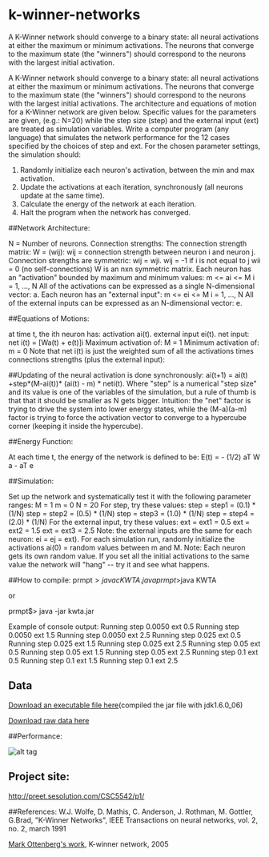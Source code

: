 # k-winner-networks
A K-Winner network should converge to a binary state: all neural activations at either the maximum or minimum activations. The neurons that converge to the maximum state (the "winners") should correspond to the neurons with the largest initial activation.

A K-Winner network should converge to a binary state: all neural activations at either the maximum or minimum activations. The neurons that converge to the maximum state (the "winners") should correspond to the neurons with the largest initial activations.
The architecture and equations of motion for a K-Winner network are given below. Specific values for the parameters are given, (e.g.: N=20) while the step size (step) and the external input (ext) are treated as simulation variables.
Write a computer program (any language) that simulates the network performance for the 12 cases specified by the choices of step and ext.
For the chosen parameter settings, the simulation should:

1. Randomly initialize each neuron's activation, between the min and max activation.
2. Update the activations at each iteration, synchronously (all neurons update at the same time).
3. Calculate the energy of the network at each iteration.
4. Halt the program when the network has converged.
 
##Network Architecture:

N = Number of neurons.
Connection strengths:
The connection strength matrix: W = (wij):
wij = connection strength between neuron i and neuron j.
Connection strengths are symmetric: wij = wji.
wij = -1 if i is not equal to j
wii = 0 (no self-connections)
W is an nxn symmetric matrix.
Each neuron has an "activation" bounded by maximum and minimum values:
m <= ai <= M i = 1, ..., N
All of the activations can be expressed as a single N-dimensional vector: a.
Each neuron has an "external input":
m <= ei <= M i = 1, ..., N
All of the external inputs can be expressed as an N-dimensional vector: e.
 
##Equations of Motions:

at time t, the ith neuron has:
activation ai(t).
external input ei(t).
net input:
net i(t) = [Wa(t) + e(t)]i
Maximum activation of: M = 1
Minimum activation of: m = 0
Note that net i(t) is just the weighted sum of all the activations times connections strengths (plus the external input):
 
##Updating of the neural activation is done synchronously:
ai(t+1) = ai(t) +step*(M-ai(t))* (ai(t) - m) * neti(t).
Where "step" is a numerical "step size" and its value is one of the variables of the simulation, but a rule of thumb is that that it should be smaller as N gets bigger.
Intuition: the "net" factor is trying to drive the system into lower energy states, while the (M-a)(a-m) factor is trying to force the activation vector to converge to a hypercube corner (keeping it inside the hypercube).
 
##Energy Function:

At each time t, the energy of the network is defined to be:
E(t) = - (1/2) aT W a - aT e
 
##Simulation:

Set up the network and systematically test it with the following parameter ranges:
M = 1
m = 0
N = 20
For step, try these values:
step = step1 = (0.1) * (1/N)
step = step2 = (0.5) * (1/N)
step = step3 = (1.0) * (1/N)
step = step4 = (2.0) * (1/N)
For the external input, try these values:
ext = ext1 = 0.5
ext = ext2 = 1.5
ext = ext3 = 2.5
Note: the external inputs are the same for each neuron: ei = ej = ext).
For each simulation run, randomly initialize the activations
ai(0) = random values between m and M.
Note: Each neuron gets its own random value. If you set all the initial activations to the same value the network will "hang" -- try it and see what happens.

##How to compile:
prmpt$>javac KWTA.java
prmpt$>java KWTA
 
or
 
prmpt$> java -jar kwta.jar
 
Example of console output:
Running step 0.0050 ext 0.5
Running step 0.0050 ext 1.5
Running step 0.0050 ext 2.5
Running step 0.025 ext 0.5
Running step 0.025 ext 1.5
Running step 0.025 ext 2.5
Running step 0.05 ext 0.5
Running step 0.05 ext 1.5
Running step 0.05 ext 2.5
Running step 0.1 ext 0.5
Running step 0.1 ext 1.5
Running step 0.1 ext 2.5

## Data 
[Download an executable file here](http://preet.sesolution.com/CSC5542/p1/kwta.jar)(compiled the jar file with jdk1.6.0_06)

[Download raw data here](http://preet.sesolution.com/CSC5542/p1/rawdata.html)

##Performance:

![alt tag](http://preet.sesolution.com/CSC5542/p1/p1_1.png)

## Project site:
http://preet.sesolution.com/CSC5542/p1/

##References:
W.J. Wolfe, D. Mathis, C. Anderson, J. Rothman, M. Gottler, G.Brad, "K-Winner Networks", IEEE Transactions on neural networks, vol. 2, no. 2, march 1991

[Mark Ottenberg's work](http://www.riverrock.org/~mark/edu/csc5542/proj1/), K-winner network, 2005
